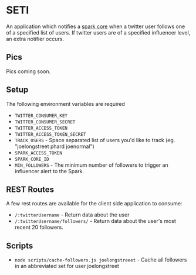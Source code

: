 # SETI
An application which notifies a [spark core](http://spark.io) when a twitter user follows one of a specified list of users. If twitter users are of a specified influencer level, an extra notifier occurs.


## Pics
Pics coming soon.


## Setup
The following environment variables are required
* `TWITTER_CONSUMER_KEY`
* `TWITTER_CONSUMER_SECRET`
* `TWITTER_ACCESS_TOKEN`
* `TWITTER_ACCESS_TOKEN_SECRET`
* `TRACK_USERS` - Space separated list of users you'd like to track (eg. "joelongstreet phard joenormal")
* `SPARK_ACCESS_TOKEN`
* `SPARK_CORE_ID`
* `MIN_FOLLOWERS` - The minimum number of followers to trigger an influencer alert to the Spark.


## REST Routes
A few rest routes are available for the client side application to consume:

* `/:twitterUsername` - Return data about the user
* `/:twitterUsername/followers/` - Return data about the user's most recent 20 followers.


## Scripts
* `node scripts/cache-followers.js joelongstreeet` - Cache all followers in an abbreviated set for user joelongstreet
